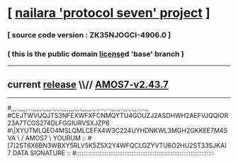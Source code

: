 
# [ [nailara 'protocol seven' project](http://nailara.network/) ]

### [ source code version : ZK35NJOGCI-4906.0 ]

### ( this is the public domain [license](../license)d 'base' branch )
---
## current [release](https://github.com/nailara-technologies/protocol-7/releases) \\\\// [AMOS7-v2.43.7](https://github.com/nailara-technologies/protocol-7/releases/tag/AMOS7-v2.43.7)
---

#,,,.,,,,,...,,,,,.,,,,..,.,.,,,,,,,.,,.,,,,,,.,.,...,...,,.,,..,,.,.,,,.,..,,
#CEJTWVUQJTS3NFEXWFXFCNMQYTU4GOUZJ2ASDHWH2AEFVJQQIOR23A7TCGS274DLFGGIURVSXJZP6
#\\\|XYUTMLQEO4MSLQMLCEFX4W3C224UYHDNKWL3MGH2GKKEE7M4SVA \ / AMOS7 \ YOURUM ::
#\[7]2ST6X6BN3WBXY5RLV5K5Z5X2Y4WFQCLGZYVTU6O2HU2ST33SJKAI 7  DATA SIGNATURE ::
#:::::::::::::::::::::::::::::::::::::::::::::::::::::::::::::::::::::::::::::
